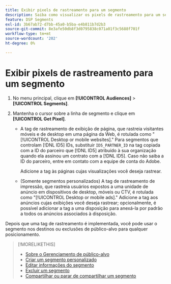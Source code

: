 ```yaml
---
title: Exibir pixels de rastreamento para um segmento
description: Saiba como visualizar os pixels de rastreamento para um segmento de recusa de venda personalizado ou CCPA.
feature: DSP Segments
exl-id: 3b67ab72-d7bb-45a0-b5ba-e4b811b7d2b3
source-git-commit: 8e3afe50db8f3d0795838c071a01f3c5688f701f
workflow-type: tm+mt
source-wordcount: '202'
ht-degree: 0%

---
```


# Exibir pixels de rastreamento para um segmento

1. No menu principal, clique em **[!UICONTROL Audiences]** > **[!UICONTROL Segments]**.

1. Mantenha o cursor sobre a linha de segmento e clique em **[!UICONTROL Get Pixel]**.

   * A tag de rastreamento de exibição de página, que rastreia visitantes móveis e de desktop em uma página da Web, é rotulada como &quot;[!UICONTROL Desktop or mobile websites].&quot; Para segmentos que controlam [!DNL ID5] IDs, substituir `ID5_PARTNER_ID` na tag copiada com a ID do parceiro que [!DNL ID5] atribuído à sua organização quando ela assinou um contrato com a [!DNL ID5]. Caso não saiba a ID do parceiro, entre em contato com a equipe de conta do Adobe.

     Adicione a tag às páginas cujas visualizações você deseja rastrear.

   * (Somente segmentos personalizados) A tag de rastreamento de impressão, que rastreia usuários expostos a uma unidade de anúncio em dispositivos de desktop, móveis ou CTV, é rotulada como &quot;[!UICONTROL Desktop or mobile ads].&quot; Adicione a tag aos anúncios cujas exibições você deseja rastrear; opcionalmente, é possível adicionar a tag a uma disposição para anexá-la por padrão a todos os anúncios associados à disposição.

Depois que uma tag de rastreamento é implementada, você pode usar o segmento nos destinos ou exclusões de público-alvo para qualquer posicionamento.

>[!MORELIKETHIS]
>
>* [Sobre o Gerenciamento de público-alvo](audience-about.md)
>* [Criar um segmento personalizado](custom-segment-create.md)
>* [Editar informações do segmento](segment-edit.md)
>* [Excluir um segmento](segment-delete.md)
>* [Compartilhar ou parar de compartilhar um segmento](segment-share.md)
